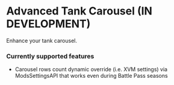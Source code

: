 # Advanced Tank Carousel (IN DEVELOPMENT)

Enhance your tank carousel.

### Currently supported features

- Carousel rows count dynamic override (i.e. XVM settings) via ModsSettingsAPI that works even during Battle Pass seasons

